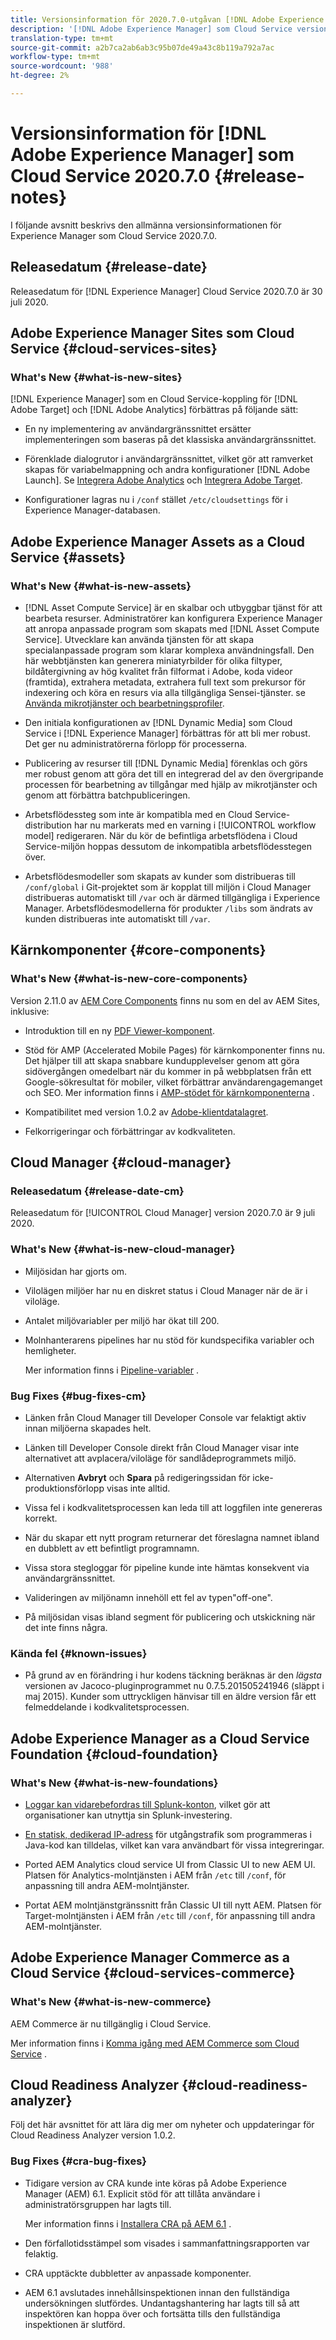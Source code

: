```yaml
---
title: Versionsinformation för 2020.7.0-utgåvan [!DNL Adobe Experience Manager] av en Cloud Service.
description: '[!DNL Adobe Experience Manager] som Cloud Service versionsinformation för 2020.7.0.'
translation-type: tm+mt
source-git-commit: a2b7ca2ab6ab3c95b07de49a43c8b119a792a7ac
workflow-type: tm+mt
source-wordcount: '988'
ht-degree: 2%

---
```



# Versionsinformation för [!DNL Adobe Experience Manager] som Cloud Service 2020.7.0 {#release-notes}

I följande avsnitt beskrivs den allmänna versionsinformationen för Experience Manager som Cloud Service 2020.7.0.

## Releasedatum {#release-date}

Releasedatum för [!DNL Experience Manager] Cloud Service 2020.7.0 är 30 juli 2020.

## Adobe Experience Manager Sites som Cloud Service {#cloud-services-sites}

### What&#39;s New {#what-is-new-sites}

[!DNL Experience Manager] som en Cloud Service-koppling för [!DNL Adobe Target] och [!DNL Adobe Analytics] förbättras på följande sätt:

* En ny implementering av användargränssnittet ersätter implementeringen som baseras på det klassiska användargränssnittet.

* Förenklade dialogrutor i användargränssnittet, vilket gör att ramverket skapas för variabelmappning och andra konfigurationer [!DNL Adobe Launch]. Se [Integrera Adobe Analytics](https://docs.adobe.com/content/help/en/experience-manager-cloud-service/sites/integrations/integrating-adobe-analytics.html) och [Integrera Adobe Target](https://docs.adobe.com/content/help/en/experience-manager-cloud-service/sites/integrations/integrating-adobe-target.html).

* Konfigurationer lagras nu i `/conf` stället `/etc/cloudsettings` för i Experience Manager-databasen.

## Adobe Experience Manager Assets as a Cloud Service {#assets}

### What&#39;s New {#what-is-new-assets}

* [!DNL Asset Compute Service] är en skalbar och utbyggbar tjänst för att bearbeta resurser. Administratörer kan konfigurera Experience Manager att anropa anpassade program som skapats med [!DNL Asset Compute Service]. Utvecklare kan använda tjänsten för att skapa specialanpassade program som klarar komplexa användningsfall. Den här webbtjänsten kan generera miniatyrbilder för olika filtyper, bildåtergivning av hög kvalitet från filformat i Adobe, koda videor (framtida), extrahera metadata, extrahera full text som prekursor för indexering och köra en resurs via alla tillgängliga Sensei-tjänster. se [Använda mikrotjänster och bearbetningsprofiler](/help/assets/asset-microservices-configure-and-use.md).

* Den initiala konfigurationen av [!DNL Dynamic Media] som Cloud Service i [!DNL Experience Manager] förbättras för att bli mer robust. Det ger nu administratörerna förlopp för processerna.

* Publicering av resurser till [!DNL Dynamic Media] förenklas och görs mer robust genom att göra det till en integrerad del av den övergripande processen för bearbetning av tillgångar med hjälp av mikrotjänster och genom att förbättra batchpubliceringen.

* Arbetsflödessteg som inte är kompatibla med en Cloud Service-distribution har nu markerats med en varning i [!UICONTROL workflow model] redigeraren. När du kör de befintliga arbetsflödena i Cloud Service-miljön hoppas dessutom de inkompatibla arbetsflödesstegen över.

* Arbetsflödesmodeller som skapats av kunder som distribueras till `/conf/global` i Git-projektet som är kopplat till miljön i Cloud Manager distribueras automatiskt till `/var` och är därmed tillgängliga i Experience Manager. Arbetsflödesmodellerna för produkter `/libs` som ändrats av kunden distribueras inte automatiskt till `/var`.

## Kärnkomponenter {#core-components}

### What&#39;s New {#what-is-new-core-components}

Version 2.11.0 av [AEM Core Components](https://docs.adobe.com/content/help/en/experience-manager-core-components/using/introduction.html) finns nu som en del av AEM Sites, inklusive:

* Introduktion till en ny [PDF Viewer-komponent](https://aemcomponents.dev/content/core-components-examples/library/page-authoring/pdf-viewer.html).

* Stöd för AMP (Accelerated Mobile Pages) för kärnkomponenter finns nu. Det hjälper till att skapa snabbare kundupplevelser genom att göra sidövergången omedelbart när du kommer in på webbplatsen från ett Google-sökresultat för mobiler, vilket förbättrar användarengagemanget och SEO.
Mer information finns i [AMP-stödet för kärnkomponenterna](https://docs.adobe.com/content/help/en/experience-manager-core-components/using/developing/amp.html) .

* Kompatibilitet med version 1.0.2 av [Adobe-klientdatalagret](https://docs.adobe.com/content/help/en/experience-manager-core-components/using/developing/data-layer/overview.html).

* Felkorrigeringar och förbättringar av kodkvaliteten.

## Cloud Manager {#cloud-manager}

### Releasedatum {#release-date-cm}

Releasedatum för [!UICONTROL Cloud Manager] version 2020.7.0 är 9 juli 2020.

### What&#39;s New {#what-is-new-cloud-manager}

* Miljösidan har gjorts om.

* Vilolägen miljöer har nu en diskret status i Cloud Manager när de är i viloläge.

* Antalet miljövariabler per miljö har ökat till 200.

* Molnhanterarens pipelines har nu stöd för kundspecifika variabler och hemligheter.

   Mer information finns i [Pipeline-variabler](/help/onboarding/getting-access-to-aem-in-cloud/creating-aem-application-project.md#pipeline-variables) .

### Bug Fixes {#bug-fixes-cm}

* Länken från Cloud Manager till Developer Console var felaktigt aktiv innan miljöerna skapades helt.

* Länken till Developer Console direkt från Cloud Manager visar inte alternativet att avplacera/viloläge för sandlådeprogrammets miljö.

* Alternativen **Avbryt** och **Spara** på redigeringssidan för icke-produktionsförlopp visas inte alltid.

* Vissa fel i kodkvalitetsprocessen kan leda till att loggfilen inte genereras korrekt.

* När du skapar ett nytt program returnerar det föreslagna namnet ibland en dubblett av ett befintligt programnamn.

* Vissa stora stegloggar för pipeline kunde inte hämtas konsekvent via användargränssnittet.

* Valideringen av miljönamn innehöll ett fel av typen&quot;off-one&quot;.

* På miljösidan visas ibland segment för publicering och utskickning när det inte finns några.

### Kända fel {#known-issues}

* På grund av en förändring i hur kodens täckning beräknas är den *lägsta* versionen av Jacoco-pluginprogrammet nu 0.7.5.201505241946 (släppt i maj 2015). Kunder som uttryckligen hänvisar till en äldre version får ett felmeddelande i kodkvalitetsprocessen.

## Adobe Experience Manager as a Cloud Service Foundation {#cloud-foundation}

### What&#39;s New {#what-is-new-foundations}

* [Loggar kan vidarebefordras till Splunk-konton](/help/implementing/developing/introduction/logging.md#splunk-logs), vilket gör att organisationer kan utnyttja sin Splunk-investering.

* [En statisk, dedikerad IP-adress](/help/implementing/developing/introduction/development-guidelines.md#dedicated-egress-ip-address) för utgångstrafik som programmeras i Java-kod kan tilldelas, vilket kan vara användbart för vissa integreringar.

* Ported AEM Analytics cloud service UI from Classic UI to new AEM UI. Platsen för Analytics-molntjänsten i AEM från `/etc` till `/conf`, för anpassning till andra AEM-molntjänster.

* Portat AEM molntjänstgränssnitt från Classic UI till nytt AEM. Platsen för Target-molntjänsten i AEM från `/etc` till `/conf`, för anpassning till andra AEM-molntjänster.

## Adobe Experience Manager Commerce as a Cloud Service {#cloud-services-commerce}

### What&#39;s New {#what-is-new-commerce}

AEM Commerce är nu tillgänglig i Cloud Service.

Mer information finns i [Komma igång med AEM Commerce som Cloud Service](https://docs.adobe.com/content/help/en/experience-manager-cloud-service/commerce/getting-started.html) .

## Cloud Readiness Analyzer {#cloud-readiness-analyzer}

Följ det här avsnittet för att lära dig mer om nyheter och uppdateringar för Cloud Readiness Analyzer version 1.0.2.

### Bug Fixes {#cra-bug-fixes}

* Tidigare version av CRA kunde inte köras på Adobe Experience Manager (AEM) 6.1. Explicit stöd för att tillåta användare i administratörsgruppen har lagts till.

   Mer information finns i [Installera CRA på AEM 6.1](https://docs.adobe.com/content/help/en/experience-manager-cloud-service/moving/cloud-migration/cloud-readiness-analyzer/using-cloud-readiness-analyzer.html#installing-on-aem61) .

* Den förfallotidsstämpel som visades i sammanfattningsrapporten var felaktig.

* CRA upptäckte dubbletter av anpassade komponenter.

* AEM 6.1 avslutades innehållsinspektionen innan den fullständiga undersökningen slutfördes. Undantagshantering har lagts till så att inspektören kan hoppa över och fortsätta tills den fullständiga inspektionen är slutförd.
